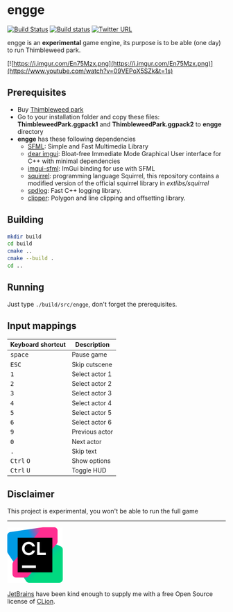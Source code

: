 # engge

[![Build Status](https://travis-ci.org/scemino/engge.svg?branch=master)](https://travis-ci.org/scemino/engge)
[![Build status](https://ci.appveyor.com/api/projects/status/i3u9klo4o762lacf?svg=true)](https://ci.appveyor.com/project/scemino/engge)
[![Twitter URL](https://img.shields.io/twitter/url?style=social&url=https%3A%2F%2Ftwitter.com%2Fengge_the_game)](https://twitter.com/engge_the_game)

engge is an **experimental** game engine, its purpose is to be able (one day) to run Thimbleweed park.

[![https://i.imgur.com/En75Mzx.png](https://i.imgur.com/En75Mzx.png)](https://www.youtube.com/watch?v=09VEPoX5SZk&t=1s)

## Prerequisites

* Buy [Thimbleweed park](https://thimbleweedpark.com)
* Go to your installation folder and copy these files:  **ThimbleweedPark.ggpack1** and **ThimbleweedPark.ggpack2** to **engge** directory
* **engge** has these following dependencies
  * [SFML](https://www.sfml-dev.org/): Simple and Fast Multimedia Library
  * [dear imgui](https://github.com/ocornut/imgui): Bloat-free Immediate Mode Graphical User interface for C++ with minimal dependencies
  * [imgui-sfml](https://github.com/eliasdaler/imgui-sfml): ImGui binding for use with SFML
  * [squirrel](http://www.squirrel-lang.org/): programming language Squirrel, this repository contains a modified version of the official squirrel library in *extlibs/squirrel*
  * [spdlog](https://github.com/gabime/spdlog): Fast C++ logging library.
  * [clipper](https://sourceforge.net/projects/polyclipping/): Polygon and line clipping and offsetting library.

## Building

```bash
mkdir build
cd build
cmake ..
cmake --build .
cd ..
```

## Running

Just type `./build/src/engge`, don't forget the prerequisites.

## Input mappings

| Keyboard shortcut            |      Description      |
|------------------------------|-----------------------|
| <kbd>space</kbd>             |  Pause game           |
| <kbd>ESC</kbd>               |  Skip cutscene        |
| <kbd>1</kbd>                 |  Select actor 1       |
| <kbd>2</kbd>                 |  Select actor 2       |
| <kbd>3</kbd>                 |  Select actor 3       |
| <kbd>4</kbd>                 |  Select actor 4       |
| <kbd>5</kbd>                 |  Select actor 5       |
| <kbd>6</kbd>                 |  Select actor 6       |
| <kbd>9</kbd>                 |  Previous actor       |
| <kbd>0</kbd>                 |  Next actor           |
| <kbd>.</kbd>                 |  Skip text            |
| <kbd>Ctrl</kbd> <kbd>O</kbd> |  Show options         |
| <kbd>Ctrl</kbd> <kbd>U</kbd> |  Toggle HUD           |

## Disclaimer

This project is experimental, you won't be able to run the full game

---

![CLion](https://github.com/JetBrains/logos/blob/master/web/clion/clion.svg)

[JetBrains](https://www.jetbrains.com/) have been kind enough to supply me with a free Open Source license of [CLion](https://www.jetbrains.com/clion).
